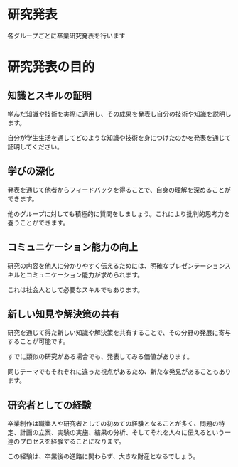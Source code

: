 # 研究発表

各グループごとに卒業研究発表を行います

# 研究発表の目的

## 知識とスキルの証明

学んだ知識や技術を実際に適用し、その成果を発表し自分の技術や知識を説明します。

自分が学生生活を通してどのような知識や技術を身につけたのかを発表を通じて証明してください。

## 学びの深化

発表を通じて他者からフィードバックを得ることで、自身の理解を深めることができます。

他のグループに対しても積極的に質問をしましょう。これにより批判的思考力を養うことができます。

## コミュニケーション能力の向上

研究の内容を他人に分かりやすく伝えるためには、明確なプレゼンテーションスキルとコミュニケーション能力が求められます。

これは社会人として必要なスキルでもあります。

## 新しい知見や解決策の共有

研究を通じて得た新しい知識や解決策を共有することで、その分野の発展に寄与することが可能です。

すでに類似の研究がある場合でも、発表してみる価値があります。

同じテーマでもそれぞれに違った視点があるため、新たな発見があることもあります。

## 研究者としての経験

卒業制作は職業人や研究者としての初めての経験となることが多く、問題の特定、計画の立案、実験の実施、結果の分析、そしてそれを人々に伝えるという一連のプロセスを経験することになります。

この経験は、卒業後の進路に関わらず、大きな財産となるでしょう。